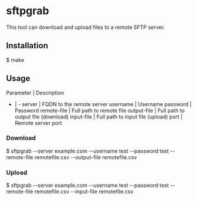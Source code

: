 # sftpgrab

This tool can download and upload files to a remote SFTP server.

## Installation

$ make

## Usage

Parameter | Description
- | -
server | FQDN to the remote server
username | Username
password | Password
remote-file | Full path to remote file
output-file | Full path to output file (download)
input-file | Full path to input file (upload)
port | Remote server port

### Download

$ sftpgrab --server example.com --username test --password test --remote-file remotefile.csv --output-file remotefile.csv

### Upload

$ sftpgrab --server example.com --username test --password test --remote-file remotefile.csv --input-file remotefile.csv

